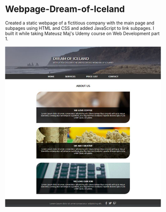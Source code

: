 # Webpage-Dream-of-Iceland

Created a static webpage of a fictitious company with the main page and subpages using HTML and CSS and added JavaScript to link subpages. I built it while taking Mateusz Maj's Udemy course on Web Development part 1.

![](screenshot/strona_dream-of-Iceland.JPG)


